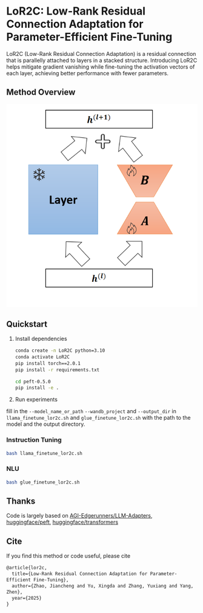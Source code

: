 # LoR2C: Low-Rank Residual Connection Adaptation for Parameter-Efficient Fine-Tuning
LoR2C (Low-Rank Residual Connection Adaptation) is a residual connection that is parallelly attached to layers in a stacked structure. Introducing LoR2C helps mitigate gradient vanishing while fine-tuning the activation vectors of each layer, achieving better performance with fewer parameters.

## Method Overview
<div align=center> 
<img src="./figs/method.png">
</div> 

## Quickstart
1. Install dependencies

   ```bash
   conda create -n LoR2C python=3.10
   conda activate LoR2C
   pip install torch==2.0.1
   pip install -r requirements.txt
   ```

   ```bash
   cd peft-0.5.0
   pip install -e .
   ```

2. Run experiments

fill in the `--model_name_or_path` `--wandb_project` and `--output_dir` in `llama_finetune_lor2c.sh` and `glue_finetune_lor2c.sh` with the path to the model and the output directory.

### Instruction Tuning
```bash
bash llama_finetune_lor2c.sh
```

### NLU

```bash
bash glue_finetune_lor2c.sh
```
## Thanks

Code is largely based on [AGI-Edgerunners/LLM-Adapters](https://github.com/AGI-Edgerunners/LLM-Adapters), [huggingface/peft](https://github.com/huggingface/peft), [huggingface/transformers](https://github.com/huggingface/transformers)

## Cite
If you find this method or code useful, please cite
~~~
@article{lor2c,
  title={Low-Rank Residual Connection Adaptation for Parameter-Efficient Fine-Tuning},
  author={Zhao, Jiancheng and Yu, Xingda and Zhang, Yuxiang and Yang, Zhen},
  year={2025}
}
~~~
